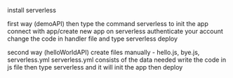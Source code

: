 install serverless

first way (demoAPI)
then type the command serverless to init the app
connect with app/create new app on serverless
authenticate your account
change the code in handler file and type serverless deploy

second way (helloWorldAPI)
create files manually - hello.js, bye.js, serverless.yml
serverless.yml consists of the data needed
write the code in js file
then type serverless and it will init the app
then deploy